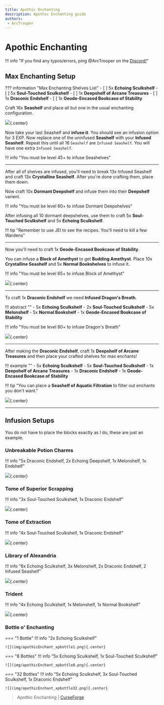 ```yaml
---
title: Apothic Enchanting
description: Apothic Enchanting guide
authors:
 - ArcTrooper
---
```


# Apothic Enchanting

!!! info "If you find any typos/errors, ping @ArcTrooper on the [Discord!](https://discord.gg/YCHPXeW9GZ)"

## Max Enchanting Setup

??? information "Max Enchanting Shelves List"
	- [ ] 5x **Echoing Sculkshelf**
	- [ ] 5x **Soul-Touched Sculkshelf**
	- [ ] 1x **Deepshelf of Arcane Treasures**
	- [ ] 1x **Draconic Endshelf**
	- [ ] 1x **Geode-Encased Bookcase of Stability**

Craft 16x **Seashelf** and place all but one in the usual enchanting configuration.  

![](img/apothicEnchant_seashelf.png){.center}

Now take your last Seashelf and **infuse it**. You should see an infusion option for 3 EXP. Now replace one of the uninfused **Seashelf** with your **Infused Seashelf**. Repeat this until all 16 `Seashelf` are `Infused Seashelf`. You will have one extra `Infused Seashelf`.

!!! info "You must be level 45+ to infuse Seashelves"

---

After all of shelves are infused, you'll need to break 13x Infused Seashelf and craft 13x **Crystalline Seashelf**. After you're done crafting them, place them down.

Now craft 10x **Dormant Deepshelf** and infuse them into their **Deepshelf** varient.

!!! info "You must be level 60+ to infuse Dormant Deepshelves"

After infusing all 10 dormant deepshelves, use them to craft 5x **Soul-Touched Sculkshelf** and 5x **Echoing Sculkshelf**.

!!! tip "Remember to use JEI to see the recipes. You'll need to kill a few Wardens"

---

Now you'll need to craft 1x **Geode-Encased Bookcase of Stability**.

You can infuse a **Block of Amethyst** to get **Budding Amethyst**. Place 10x **Crystalline Seashelf** and 5x **Normal Bookshelves** to infuse it.

!!! info "You must be level 65+ to infuse Block of Amethyst"

![](img/apothicEnchant_budame.png){.center}

---

To craft 1x **Draconic Endshelf** we need **Infused Dragon's Breath**.

!!! abstract ""
	- 5x **Echoing Sculkshelf** 
	- 2x **Soul-Touched Sculkshelf**
	- 5x **Melonshelf**
	- 5x **Normal Bookshelf**
	- 1x **Geode-Encased Bookcase of Stability**

!!! info "You must be level 80+ to infuse Dragon's Breath"

![](img/apothicEnchant_dragbreath.png){.center}

---

After making the **Draconic Endshelf**, craft 1x **Deepshelf of Arcane Treasures** and then place your crafted shelves for max enchants!

!!! example ""
	- 5x **Echoing Sculkshelf**
	- 5x **Soul-Touched Sculkshelf**
	- 1x **Deepshelf of Arcane Treasures**
	- 1x **Draconic Endshelf**
	- 1x **Geode-Encased Bookcase of Stability**

!!! tip "You can place a **Seashelf of Aquatic Filtration** to filter out enchants you don't want."

![](img/apothicEnchant_finalsetup.png){.center}

---

## Infusion Setups

You do not have to place the blocks exactly as I do, these are just an example.

### Unbreakable Potion Charms

!!! info "5x Draconic Endshelf, 2x Echoing Deepshelf, 1x Melonshelf, 1x Endshelf"

![](img/apothicEnchant_unbreakcharm.png){.center}

### Tome of Superior Scrapping

!!! info "3x Soul-Touched Sculkshelf, 1x Draconic Endshelf"

![](img/apothicEnchant_supscrapping.png){.center}

### Tome of Extraction

!!! info "4x Soul-Touched Sculkshelf, 1x Draconic Endshelf"

![](img/apothicEnchant_extraction.png){.center}

### Library of Alexandria

!!! info "6x Echoing Sculkshelf, 3x Melonshelf, 2x Draconic Endshelf, 2 Infused Seashelf"

![](img/apothicEnchant_library.png){.center}

### Trident

!!! info "4x Echoing Sculkshelf, 1x Melonshelf, 1x Normal Bookshelf"

![](img/apothicEnchant_trident.png){.center}

### Bottle o' Enchanting

=== "1 Bottle"
	!!! info "2x Echoing Sculkshelf"

	![](img/apothicEnchant_xpbottle1.png){.center}

=== "8 Bottles"
	!!! info "5x Echoing Sculkshelf, 1x Soul-Touched Sculkshelf"

	![](img/apothicEnchant_xpbottle8.png){.center}

=== "32 Bottles"
	!!! info "5x Echoing Sculkshelf, 3x Soul-Touched Sculkshelf, 1x Draconic Endshelf"

	![](img/apothicEnchant_xpbottle32.png){.center}

> Apothic Enchanting | [CurseForge](https://legacy.curseforge.com/minecraft/mc-mods/apothic-enchanting)
